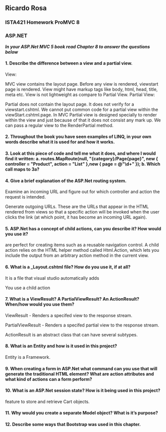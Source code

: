 ## Ricardo Rosa

### ISTA421 Homework ProMVC 8

### ASP.NET

***In your ASP.Net MVC 5 book read Chapter 8 to answer the questions below***



#### 1. Describe the difference between a view and a partial view.
View:

MVC view contains the layout page.
Before any view is rendered, viewstart page is rendered.
View might have markup tags like body, html, head, title, meta etc.
View is not lightweight as compare to Partial View.
Partial View:

Partial does not contain the layout page.
It does not verify for a viewstart.cshtml. We cannot put common code for a partial view within the viewStart.cshtml.page.
In MVC Partial view is designed specially to render within the view and just because of that it does not consist any mark up.
We can pass a regular view to the RenderPartial method.

#### 2. Throughout the book you have seen examples of LINQ, in your own words describe what it is used for and how it works.

#### 3. Look at this piece of code and tell me what it does, and where I would find it written: a. routes.MapRoute(null, "{category}/Page{page}", new { controller = "Product", action = "List" },new { page = @"\d+" }); b. Which call maps to 3a?


#### 4. Give a brief explanation of the ASP.Net routing system.
Examine an incoming URL and figure out for which controller and action the request is intended.

Generate outgoing URLs. These are the URLs that appear in the HTML rendered from views
so that a specific action will be invoked when the user clicks the link (at which point, it has
become an incoming URL again).

#### 5. ASP.Net has a concept of child actions, can you describe it? How would you use it?
are perfect for creating items such as a reusable navigation control. A child action relies on the HTML helper method called Html.Action, which lets you include the output from an arbitrary action method in the current view.

#### 6. What is a _Layout.cshtml file? How do you use it, if at all?
It is a file that visual studio automatically adds

You use a child action 

#### 7. What is a ViewResult? A PartialViewResult? An ActionResult? When/how would you use them?
ViewResult - Renders a specifed view to the response stream.

PartialViewResult - Renders a specifed partial view to the response stream.

ActionResult is an abstract class that can have several subtypes.

#### 8. What is an Entity and how is it used in this project?
Entity is a Framework.

#### 9. When creating a form in ASP.Net what command can you use that will generate the traditional HTML element? What are action attributes and what kind of actions can a form perform?


#### 10. What is an ASP.Net session state? How is it being used in this project?
feature to store and retrieve Cart objects.

#### 11. Why would you create a separate Model object? What is it’s purpose?


#### 12. Describe some ways that Bootstrap was used in this chapter.

